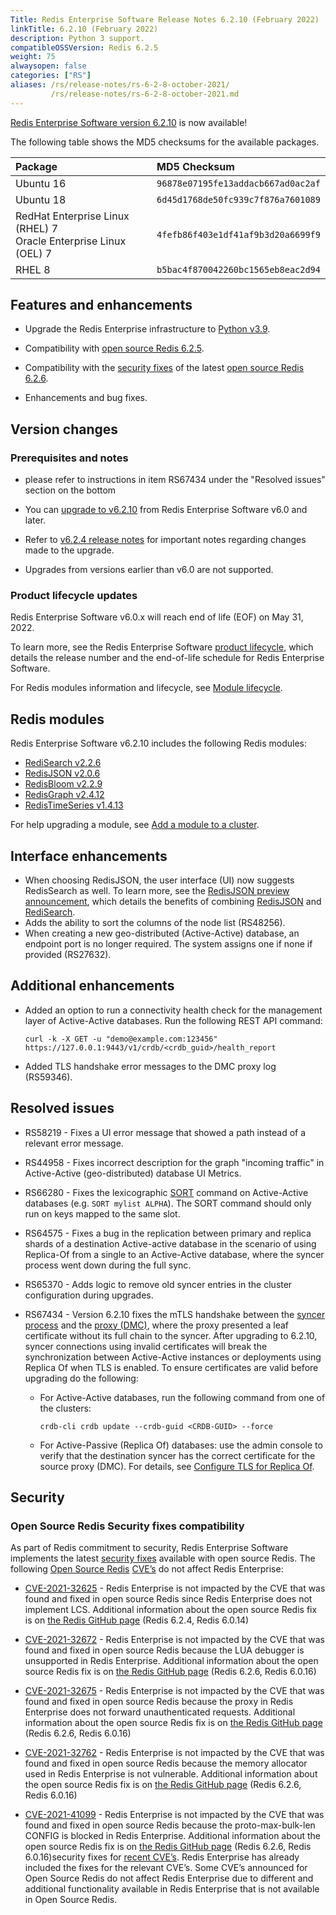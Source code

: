 ```yaml
---
Title: Redis Enterprise Software Release Notes 6.2.10 (February 2022)
linkTitle: 6.2.10 (February 2022)
description: Python 3 support.
compatibleOSSVersion: Redis 6.2.5
weight: 75
alwaysopen: false
categories: ["RS"]
aliases: /rs/release-notes/rs-6-2-8-october-2021/
         /rs/release-notes/rs-6-2-8-october-2021.md
---
```


[Redis Enterprise Software version 6.2.10](https://redislabs.com/redis-enterprise-software/download-center/software/) is now available! 

The following table shows the MD5 checksums for the available packages.

|Package| MD5 Checksum |
|:------|:-------------|
| Ubuntu 16 | `96878e07195fe13addacb667ad0ac2af` |
| Ubuntu 18 | `6d45d1768de50fc939c7f876a7601089` |
| RedHat Enterprise Linux (RHEL) 7<br/>Oracle Enterprise Linux (OEL) 7 | `4fefb86f403e1df41af9b3d20a6699f9` |
| RHEL 8 | `b5bac4f870042260bc1565eb8eac2d94` |

## Features and enhancements

- Upgrade the Redis Enterprise infrastructure to [Python v3.9](https://www.python.org/).

-  Compatibility with [open source Redis 6.2.5](https://raw.githubusercontent.com/redis/redis/6.2/00-RELEASENOTES).

- Compatibility with the [security fixes](https://github.com/redis/redis/releases/tag/6.2.6) of the latest [open source Redis 6.2.6](https://github.com/redis/redis/releases/tag/6.2.6).

-  Enhancements and bug fixes.

## Version changes 

### Prerequisites and notes 

-  please refer to instructions in item RS67434 under the "Resolved issues" section on the bottom

-  You can [upgrade to v6.2.10](https://docs.redis.com/latest/rs/installing-upgrading/upgrading/) from Redis Enterprise Software v6.0 and later. 

- Refer to [v6.2.4 release notes](https://docs.redis.com/latest/rs/release-notes/rs-6-2-4-august-2021/) for important notes regarding changes made to the upgrade. 

- Upgrades from versions earlier than v6.0 are not supported.

### Product lifecycle updates 

Redis Enterprise Software v6.0.x will reach end of life (EOF) on May 31, 2022.

To learn more, see the Redis Enterprise Software [product lifecycle](https://docs.redis.com/latest/rs/administering/product-lifecycle/), which details the release number and the end-of-life schedule for Redis Enterprise Software.

For Redis modules information and lifecycle, see [Module lifecycle](https://docs.redis.com/latest/modules/modules-lifecycle/).


## Redis modules 

Redis Enterprise Software v6.2.10 includes the following Redis modules:

- [RediSearch v2.2.6](https://docs.redis.com/latest/modules/redisearch/release-notes/redisearch-2.2-release-notes/)
- [RedisJSON v2.0.6](https://docs.redis.com/latest/modules/redisjson/release-notes/redisjson-2.0-release-notes/)
- [RedisBloom v2.2.9](https://docs.redis.com/latest/modules/redisbloom/release-notes/redisbloom-2.2-release-notes/)
- [RedisGraph v2.4.12](https://docs.redis.com/latest/modules/redisgraph/release-notes/redisgraph-2.4-release-notes/)
- [RedisTimeSeries v1.4.13](https://docs.redis.com/latest/modules/redistimeseries/release-notes/redistimeseries-1.4-release-notes/)

For help upgrading a module, see [Add a module to a cluster](https://docs.redis.com/latest/modules/add-module-to-cluster/#upgrading-the-module-for-the-database). 

## Interface enhancements

- When choosing RedisJSON, the user interface (UI) now suggests RedisSearch as well. To learn more, see the [RedisJSON preview announcement](https://redis.com/blog/redisjson-public-preview-performance-benchmarking/), which details the benefits of combining [RedisJSON](http://redisjson.io/) and [RediSearch](http://redisearch.io/).
- Adds the ability to sort the columns of the node list (RS48256).
- When creating a new geo-distributed (Active-Active) database, an endpoint port is no longer required.  The system assigns one if none if provided (RS27632).

## Additional enhancements

- Added an option to run a connectivity health check for the management layer of Active-Active databases. Run the following REST API command:

    ```
    curl -k -X GET -u "demo@example.com:123456" https://127.0.0.1:9443/v1/crdb/<crdb_guid>/health_report
    ```

- Added TLS handshake error messages to the DMC proxy log (RS59346).

## Resolved issues 

- RS58219 - Fixes a UI error message that showed a path instead of a relevant error message.
- RS44958 - Fixes incorrect description for the graph "incoming traffic" in Active-Active (geo-distributed) database UI Metrics.
- RS66280 - Fixes the lexicographic [SORT](https://redis.io/commands/sort) command on Active-Active databases (e.g. `SORT mylist ALPHA`). The SORT command should only run on keys mapped to the same slot.
- RS64575 - Fixes a bug in the replication between primary and replica shards of a destination Active-active database in the scenario of using Replica-Of from a single to an Active-Active database, where the syncer process went down during the full sync.
- RS65370 - Adds logic to remove old syncer entries in the cluster configuration during upgrades.
- RS67434 - Version 6.2.10 fixes the mTLS handshake between the [syncer process](https://docs.redis.com/latest/rs/administering/designing-production/active-active/#syncer-process) and the [proxy (DMC)](https://docs.redis.com/latest/rs/concepts/terminology/#proxy), where the proxy presented a leaf certificate without its full chain to the syncer. After upgrading to 6.2.10, syncer connections using invalid certificates will break the synchronization between Active-Active instances or deployments using Replica Of when TLS is enabled. To ensure certificates are valid before upgrading do the following: 

    - For Active-Active databases, run the following command from one of the clusters:
        
        `crdb-cli crdb update --crdb-guid <CRDB-GUID> --force`
         
    - For Active-Passive (Replica Of) databases: use the admin console to verify that the destination syncer has the correct certificate for the source proxy (DMC).  For details, see [Configure TLS for Replica Of](https://docs.redis.com/latest/rs/administering/creating-databases/create-active-passive/#configuring-tls-for-replica-of-traffic-on-the-destination-database).

## Security

### Open Source Redis Security fixes compatibility

As part of Redis commitment to security, Redis Enterprise Software implements the latest [security fixes](https://github.com/redis/redis/releases) available with open source Redis. The following [Open Source Redis](https://github.com/redis/redis) [CVE’s](https://github.com/redis/redis/security/advisories) do not affect Redis Enterprise:

- [CVE-2021-32625](https://cve.mitre.org/cgi-bin/cvename.cgi?name=CVE-2021-32625) - Redis Enterprise is not impacted by the CVE that was found and fixed in open source Redis since Redis Enterprise does not implement LCS. Additional information about the open source Redis fix is on [the Redis GitHub page](https://github.com/redis/redis/releases) (Redis 6.2.4, Redis 6.0.14)

- [CVE-2021-32672](https://cve.mitre.org/cgi-bin/cvename.cgi?name=CVE-2021-32672) - Redis Enterprise is not impacted by the CVE that was found and fixed in open source Redis because the LUA debugger is unsupported in Redis Enterprise. Additional information about the open source Redis fix is on [the Redis GitHub page](https://github.com/redis/redis/releases) (Redis 6.2.6, Redis 6.0.16)

- [CVE-2021-32675](https://cve.mitre.org/cgi-bin/cvename.cgi?name=CVE-2021-32675) - Redis Enterprise is not impacted by the CVE that was found and fixed in open source Redis because the proxy in Redis Enterprise does not forward unauthenticated requests. Additional information about the open source Redis fix is on [the Redis GitHub page](https://github.com/redis/redis/releases) (Redis 6.2.6, Redis 6.0.16)

- [CVE-2021-32762](https://cve.mitre.org/cgi-bin/cvename.cgi?name=CVE-2021-32762) - Redis Enterprise is not impacted by the CVE that was found and fixed in open source Redis because the memory allocator used in Redis Enterprise is not vulnerable. Additional information about the open source Redis fix is on [the Redis GitHub page](https://github.com/redis/redis/releases) (Redis 6.2.6, Redis 6.0.16)

- [CVE-2021-41099](https://cve.mitre.org/cgi-bin/cvename.cgi?name=CVE-2021-41099) - Redis Enterprise is not impacted by the CVE that was found and fixed in open source Redis because the proto-max-bulk-len CONFIG is blocked in Redis Enterprise. Additional information about the open source Redis fix is on [the Redis GitHub page](https://github.com/redis/redis/releases) (Redis 6.2.6, Redis 6.0.16)security fixes for [recent CVE’s](https://github.com/redis/redis/security/advisories). Redis Enterprise has already included the fixes for the relevant CVE’s. Some CVE’s announced for Open Source Redis do not affect Redis Enterprise due to different and additional functionality available in Redis Enterprise that is not available in Open Source Redis.

